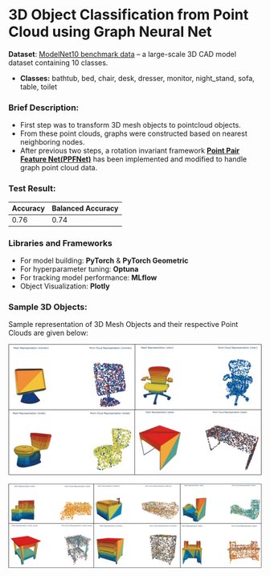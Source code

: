 # 3D Object Classification from Point Cloud using Graph Neural Net
**Dataset**: [ModelNet10 benchmark data](https://people.csail.mit.edu/khosla/papers/cvpr2015_wu.pdf) – a large-scale 3D CAD model dataset containing 10 classes.
- **Classes:** bathtub, bed, chair, desk, dresser, monitor, night_stand, sofa, table, toilet

### Brief Description:
- First step was to transform 3D mesh objects to pointcloud objects.
- From these point clouds, graphs were constructed based on nearest neighboring nodes.
- After previous two steps, a rotation invariant framework [**Point Pair Feature Net(PPFNet)**](https://arxiv.org/abs/1802.02669) has been implemented and modified to handle graph point cloud data.

### Test Result:
| Accuracy  | Balanced Accuracy |
| ------ | ------ |
| 0.76  | 0.74 |

### Libraries and Frameworks
- For model building: **PyTorch** & **PyTorch Geometric**
- For hyperparameter tuning: **Optuna**
- For tracking model performance: **MLflow**
- Object Visualization: **Plotly**

### Sample 3D Objects:
Sample representation of 3D Mesh Objects and their respective Point Clouds are given below:

![alt text](interactive_sample_visualization/static/sample1.PNG)

![alt text](interactive_sample_visualization/static/sample2.PNG)